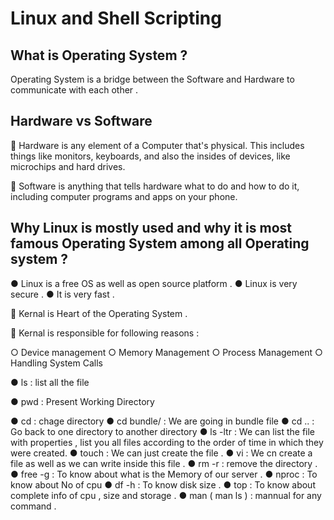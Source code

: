 
# Linux and Shell Scripting

## What is Operating System ?

Operating System is a bridge between the Software and Hardware to communicate with each other . 

## Hardware vs Software

📌 Hardware is any element of a Computer that's physical. This includes things like monitors, keyboards, and also the insides of devices, like microchips and hard drives. 

📌 Software is anything that tells hardware what to do and how to do it, including computer programs and apps on your phone.

## Why Linux is mostly used and why it is most famous Operating System among all Operating system ?

● Linux is a free OS as well as open source platform .
● Linux is very secure .
● It is very fast .

📕 Kernal is Heart of the Operating System .

🔖 Kernal is responsible for following reasons :

○ Device management 
○ Memory Management 
○ Process Management 
○ Handling System Calls

● ls : list all the file

● pwd : Present Working Directory

● cd : chage directory
● cd bundle/ : We are going in bundle file
● cd .. : Go back to one directory to another directory
● ls -ltr : We can list the file with properties , list you all files according to the order of time in which they were created.
● touch : We can just create the file .
● vi : We cn create a file as well as we can write inside this file .
● rm -r : remove the directory .
● free -g : To know about what is the Memory of our server .
● nproc : To know about No of cpu 
● df -h : To know disk size .
● top : To know about complete info of cpu , size and storage .
● man ( man ls ) : mannual for any command .

